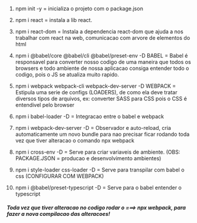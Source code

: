  1. npm init -y = inicializa o projeto com o package.json

2. npm i react = instala a lib react.

3. npm i react-dom = 
    Instala a dependencia react-dom que ajuda a nos trabalhar com react na web, comunicacao com arvore de   elementos do html
  
4. npm i @babel/core @babel/cli @babel/preset-env -D 
    BABEL = Babel é responsavel para converter nosso codigo de uma maneira que todos os browsers e todo ambiente de nossa aplicacao consiga entender todo o codigo, pois o JS se atualiza muito rapido. 

5. npm i webpack webpack-cli webpack-dev-server -D
    WEBPACK = Estipula uma serie de configs (LOADERS), de como ela deve tratar diversos tipos de arquivos, ex: converter SASS para CSS pois o CSS é entendivel pelo browser

6. npm i babel-loader -D = 
    Integracao entre o babel e webpack

7. npm i webpack-dev-server -D = 
    Observador e auto-reload, cria automaticamente um novo bundle para nao precisar ficar rodando toda vez que tiver alteracao o comando npx webpack

8. npm i cross-env -D = 
    Serve para criar variaveis de ambiente. (OBS: PACKAGE.JSON = producao e desenvolvimento ambientes)

9. npm i style-loader css-loader -D = 
    Serve para transpilar com babel o css (CONFIGURAR COM WEBPACK)

10. npm i @babel/preset-typescript -D = 
    Serve para o babel entender o typescript

##### Toda vez que tiver alteracao no codigo rodar o ===> npx webpack, para fazer a nova compilacao das alteracoes!  
